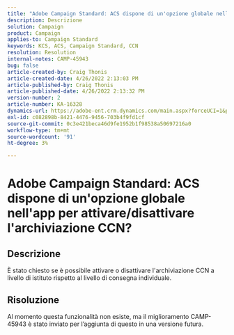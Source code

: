 ```yaml
---
title: "Adobe Campaign Standard: ACS dispone di un'opzione globale nell'app per attivare/disattivare l'archiviazione CCN?"
description: Descrizione
solution: Campaign
product: Campaign
applies-to: Campaign Standard
keywords: KCS, ACS, Campaign Standard, CCN
resolution: Resolution
internal-notes: CAMP-45943
bug: false
article-created-by: Craig Thonis
article-created-date: 4/26/2022 2:13:03 PM
article-published-by: Craig Thonis
article-published-date: 4/26/2022 2:13:32 PM
version-number: 2
article-number: KA-16328
dynamics-url: https://adobe-ent.crm.dynamics.com/main.aspx?forceUCI=1&pagetype=entityrecord&etn=knowledgearticle&id=5c2173f6-6ac5-ec11-a7b6-0022480a138b
exl-id: c082898b-8421-4476-9456-703b4f9fd1cf
source-git-commit: 0c3e421beca46d9fe1952b1f98538a50697216a0
workflow-type: tm+mt
source-wordcount: '91'
ht-degree: 3%

---
```


# Adobe Campaign Standard: ACS dispone di un&#39;opzione globale nell&#39;app per attivare/disattivare l&#39;archiviazione CCN?

## Descrizione


È stato chiesto se è possibile attivare o disattivare l&#39;archiviazione CCN a livello di istituto rispetto al livello di consegna individuale.


## Risoluzione


Al momento questa funzionalità non esiste, ma il miglioramento CAMP-45943 è stato inviato per l’aggiunta di questo in una versione futura.
